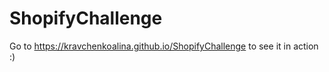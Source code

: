 # ShopifyChallenge

Go to https://kravchenkoalina.github.io/ShopifyChallenge to see it in action :)

